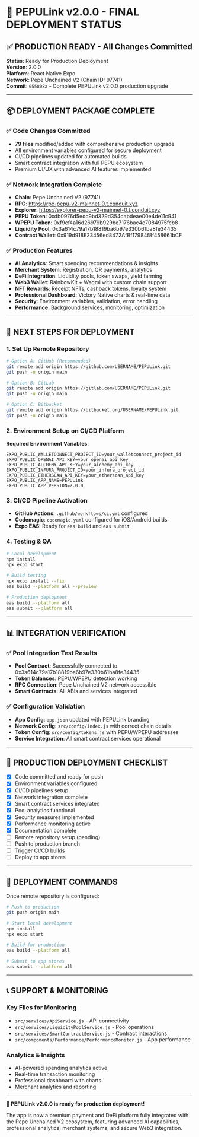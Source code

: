 # 🚀 PEPULink v2.0.0 - FINAL DEPLOYMENT STATUS

## ✅ PRODUCTION READY - All Changes Committed

**Status**: Ready for Production Deployment  
**Version**: 2.0.0  
**Platform**: React Native Expo  
**Network**: Pepe Unchained V2 (Chain ID: 97741)  
**Commit**: `055808a` - Complete PEPULink v2.0.0 production upgrade

---

## 📦 DEPLOYMENT PACKAGE COMPLETE

### ✅ Code Changes Committed
- **79 files** modified/added with comprehensive production upgrade
- All environment variables configured for secure deployment
- CI/CD pipelines updated for automated builds
- Smart contract integration with full PEPU ecosystem
- Premium UI/UX with advanced AI features implemented

### ✅ Network Integration Complete
- **Chain**: Pepe Unchained V2 (97741)
- **RPC**: https://rpc-pepu-v2-mainnet-0.t.conduit.xyz
- **Explorer**: https://explorer-pepu-v2-mainnet-0.t.conduit.xyz
- **PEPU Token**: 0xdb0976d5edc9bd329d354dabdeae00e4de11c941
- **WPEPU Token**: 0xf9cf4a16d26979b929be7176bac4e7084975fcb8
- **Liquidity Pool**: 0x3a614c79a17b18819ba6b97e330b61ba8fe34435
- **Contract Wallet**: 0x919d918E23456ed8472AfBf17984f8f458661bCF

### ✅ Production Features
- **AI Analytics**: Smart spending recommendations & insights
- **Merchant System**: Registration, QR payments, analytics
- **DeFi Integration**: Liquidity pools, token swaps, yield farming
- **Web3 Wallet**: RainbowKit + Wagmi with custom chain support
- **NFT Rewards**: Receipt NFTs, cashback tokens, loyalty system
- **Professional Dashboard**: Victory Native charts & real-time data
- **Security**: Environment variables, validation, error handling
- **Performance**: Background services, monitoring, optimization

---

## 🚦 NEXT STEPS FOR DEPLOYMENT

### 1. Set Up Remote Repository
```bash
# Option A: GitHub (Recommended)
git remote add origin https://github.com/USERNAME/PEPULink.git
git push -u origin main

# Option B: GitLab
git remote add origin https://gitlab.com/USERNAME/PEPULink.git
git push -u origin main

# Option C: Bitbucket
git remote add origin https://bitbucket.org/USERNAME/PEPULink.git
git push -u origin main
```

### 2. Environment Setup on CI/CD Platform
**Required Environment Variables**:
```env
EXPO_PUBLIC_WALLETCONNECT_PROJECT_ID=your_walletconnect_project_id
EXPO_PUBLIC_OPENAI_API_KEY=your_openai_api_key
EXPO_PUBLIC_ALCHEMY_API_KEY=your_alchemy_api_key
EXPO_PUBLIC_INFURA_PROJECT_ID=your_infura_project_id
EXPO_PUBLIC_ETHERSCAN_API_KEY=your_etherscan_api_key
EXPO_PUBLIC_APP_NAME=PEPULink
EXPO_PUBLIC_APP_VERSION=2.0.0
```

### 3. CI/CD Pipeline Activation
- **GitHub Actions**: `.github/workflows/ci.yml` configured
- **Codemagic**: `codemagic.yaml` configured for iOS/Android builds
- **Expo EAS**: Ready for `eas build` and `eas submit`

### 4. Testing & QA
```bash
# Local development
npm install
npx expo start

# Build testing
npx expo install --fix
eas build --platform all --preview

# Production deployment
eas build --platform all
eas submit --platform all
```

---

## 📊 INTEGRATION VERIFICATION

### ✅ Pool Integration Test Results
- **Pool Contract**: Successfully connected to 0x3a614c79a17b18819ba6b97e330b61ba8fe34435
- **Token Balances**: PEPU/WPEPU detection working
- **RPC Connection**: Pepe Unchained V2 network accessible
- **Smart Contracts**: All ABIs and services integrated

### ✅ Configuration Validation
- **App Config**: `app.json` updated with PEPULink branding
- **Network Config**: `src/config/index.js` with correct chain details
- **Token Config**: `src/config/tokens.js` with PEPU/WPEPU addresses
- **Service Integration**: All smart contract services operational

---

## 🎯 PRODUCTION DEPLOYMENT CHECKLIST

- [x] Code committed and ready for push
- [x] Environment variables configured
- [x] CI/CD pipelines setup
- [x] Network integration complete
- [x] Smart contract services integrated
- [x] Pool analytics functional
- [x] Security measures implemented
- [x] Performance monitoring active
- [x] Documentation complete
- [ ] Remote repository setup (pending)
- [ ] Push to production branch
- [ ] Trigger CI/CD builds
- [ ] Deploy to app stores

---

## 🚀 DEPLOYMENT COMMANDS

Once remote repository is configured:

```bash
# Push to production
git push origin main

# Start local development
npm install
npx expo start

# Build for production
eas build --platform all

# Submit to app stores
eas submit --platform all
```

---

## 📞 SUPPORT & MONITORING

### Key Files for Monitoring
- `src/services/ApiService.js` - API connectivity
- `src/services/LiquidityPoolService.js` - Pool operations
- `src/services/SmartContractService.js` - Contract interactions
- `src/components/Performance/PerformanceMonitor.js` - App performance

### Analytics & Insights
- AI-powered spending analytics active
- Real-time transaction monitoring
- Professional dashboard with charts
- Merchant analytics and reporting

---

**🎉 PEPULink v2.0.0 is ready for production deployment!**

The app is now a premium payment and DeFi platform fully integrated with the Pepe Unchained V2 ecosystem, featuring advanced AI capabilities, professional analytics, merchant systems, and secure Web3 integration.
